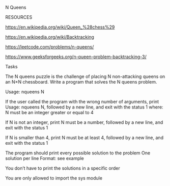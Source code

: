 N Queens

RESOURCES

https://en.wikipedia.org/wiki/Queen_%28chess%29

https://en.wikipedia.org/wiki/Backtracking

https://leetcode.com/problems/n-queens/

https://www.geeksforgeeks.org/n-queen-problem-backtracking-3/

Tasks

The N queens puzzle is the challenge of placing N non-attacking queens on an N×N chessboard. Write a program that solves the N queens problem.

Usage: nqueens N

If the user called the program with the wrong number of arguments, print Usage: nqueens N, followed by a new line, and exit with the status 1
where: N must be an integer greater or equal to 4

If N is not an integer, print N must be a number, followed by a new line, and exit with the status 1

If N is smaller than 4, print N must be at least 4, followed by a new line, and exit with the status 1

The program should print every possible solution to the problem
One solution per line
Format: see example

You don’t have to print the solutions in a specific order

You are only allowed to import the sys module
